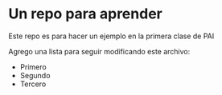 # Un repo para aprender
Este repo es para hacer un ejemplo en la primera clase de PAI

Agrego una lista para seguir modificando este archivo:
 
 - Primero
 - Segundo
 - Tercero
 
